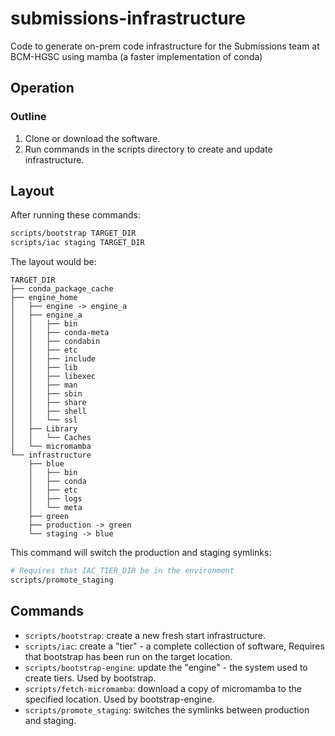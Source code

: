 # submissions-infrastructure

Code to generate on-prem code infrastructure for the Submissions team at BCM-HGSC using mamba (a faster implementation of conda)

## Operation

### Outline

1. Clone or download the software.
2. Run commands in the scripts directory to create and update infrastructure.

## Layout

After running these commands:

```bash
scripts/bootstrap TARGET_DIR
scripts/iac staging TARGET_DIR
```

The layout would be:

```
TARGET_DIR
├── conda_package_cache
├── engine_home
│   ├── engine -> engine_a
│   ├── engine_a
│   │   ├── bin
│   │   ├── conda-meta
│   │   ├── condabin
│   │   ├── etc
│   │   ├── include
│   │   ├── lib
│   │   ├── libexec
│   │   ├── man
│   │   ├── sbin
│   │   ├── share
│   │   ├── shell
│   │   └── ssl
│   ├── Library
│   │   └── Caches
│   └── micromamba
└── infrastructure
    ├── blue
    │   ├── bin
    │   ├── conda
    │   ├── etc
    │   ├── logs
    │   └── meta
    ├── green
    ├── production -> green
    └── staging -> blue
```

This command will switch the production and staging symlinks:

```bash
# Requires that IAC_TIER_DIR be in the environment
scripts/promote_staging
```

## Commands

- `scripts/bootstrap`: create a new fresh start infrastructure.
- `scripts/iac`: create a "tier" - a complete collection of software, Requires that bootstrap has been run on the target location.
- `scripts/bootstrap-engine`: update the "engine" - the system used to create tiers. Used by bootstrap.
- `scripts/fetch-micromamba`: download a copy of micromamba to the specified location. Used by bootstrap-engine.
- `scripts/promote_staging`: switches the symlinks between production and staging.
